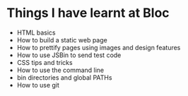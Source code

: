 # Things I have learnt at Bloc

* HTML basics
* How to build a static web page
* How to prettify pages using images and design features
* How to use JSBin to send test code
* CSS tips and tricks
* How to use the command line
* bin directories and global PATHs
* How to use git